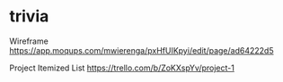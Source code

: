 # trivia

Wireframe
https://app.moqups.com/mwierenga/pxHfUIKpyi/edit/page/ad64222d5

Project Itemized List
https://trello.com/b/ZoKXspYv/project-1
